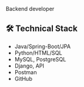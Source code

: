Backend developer 

## 🛠 Technical Stack
*   Java/Spring-Boot/JPA
*   Python/HTML/SQL
*   MySQL, PostgreSQL
*   Django, API
*   Postman
*   GitHub
